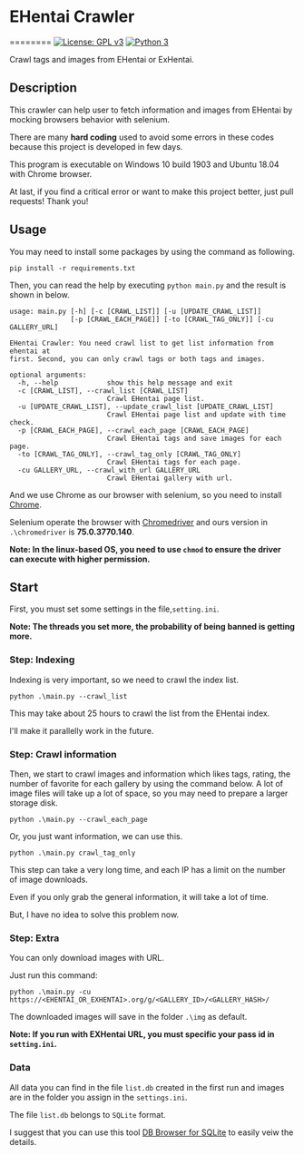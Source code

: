 
# EHentai Crawler
========
[![License: GPL v3](https://img.shields.io/badge/license-MIT-blue.svg)](./LICENSE) [![Python 3](https://img.shields.io/badge/python-3-blue.svg)](https://www.python.org/) 

Crawl tags and images from EHentai or ExHentai.

## Description

This crawler can help user to fetch information and images from EHentai by mocking browsers behavior with selenium.

There are many **hard coding** used to avoid some errors in these codes because this project is developed in few days.

This program is executable on Windows 10 build 1903 and Ubuntu 18.04 with Chrome browser.

At last, if you find a critical error or want to make this project better, just pull requests! Thank you!

## Usage 

You may need to install some packages by using the command as following.

`pip install -r requirements.txt`

Then, you can read the help by executing `python main.py` and the result is shown in below.

```
usage: main.py [-h] [-c [CRAWL_LIST]] [-u [UPDATE_CRAWL_LIST]]
               [-p [CRAWL_EACH_PAGE]] [-to [CRAWL_TAG_ONLY]] [-cu GALLERY_URL]

EHentai Crawler: You need crawl list to get list information from ehentai at
first. Second, you can only crawl tags or both tags and images.

optional arguments:
  -h, --help            show this help message and exit
  -c [CRAWL_LIST], --crawl_list [CRAWL_LIST]
                        Crawl EHentai page list.
  -u [UPDATE_CRAWL_LIST], --update_crawl_list [UPDATE_CRAWL_LIST]
                        Crawl EHentai page list and update with time check.
  -p [CRAWL_EACH_PAGE], --crawl_each_page [CRAWL_EACH_PAGE]
                        Crawl EHentai tags and save images for each page.
  -to [CRAWL_TAG_ONLY], --crawl_tag_only [CRAWL_TAG_ONLY]
                        Crawl EHentai tags for each page.
  -cu GALLERY_URL, --crawl_with_url GALLERY_URL
                        Crawl EHentai gallery with url.
```

And we use Chrome as our browser with selenium, so you need to install [Chrome](https://www.google.com/chrome/).

Selenium operate the browser with [Chromedriver](https://chromedriver.chromium.org/) and ours version in `.\chromedriver` is **75.0.3770.140**.

**Note: In the linux-based OS, you need to use `chmod` to ensure the driver can execute with higher permission.**

## Start

First, you must set some settings in the file,`setting.ini`.

**Note: The threads you set more, the probability of being banned is getting more.**

### Step: Indexing

Indexing is very important, so we need to crawl the index list.

`python .\main.py --crawl_list`

This may take about 25 hours to crawl the list from the EHentai index.

I'll make it parallelly work in the future.

### Step: Crawl information

Then, we start to crawl images and information which likes tags, rating, the number of favorite for each gallery by using the command below. A lot of image files will take up a lot of space, so you may need to prepare a larger storage disk.

`python .\main.py --crawl_each_page`

Or, you just want information, we can use this.

`python .\main.py crawl_tag_only`

This step can take a very long time, and each IP has a limit on the number of image downloads. 

Even if you only grab the general information, it will take a lot of time. 

But, I have no idea to solve this problem now.

### Step: Extra

You can only download images with URL.

Just run this command:

`python .\main.py -cu https://<EHENTAI_OR_EXHENTAI>.org/g/<GALLERY_ID>/<GALLERY_HASH>/`

The downloaded images will save in the folder `.\img` as default.

**Note: If you run with EXHentai URL, you must specific your pass id in `setting.ini`.**

### Data

All data you can find in the file `list.db` created in the first run and images are in the folder you assign in the `settings.ini`.

The file `list.db` belongs to `SQLite` format.

I suggest that you can use this tool [DB Browser for SQLite](https://sqlitebrowser.org/) to easily veiw the details.



